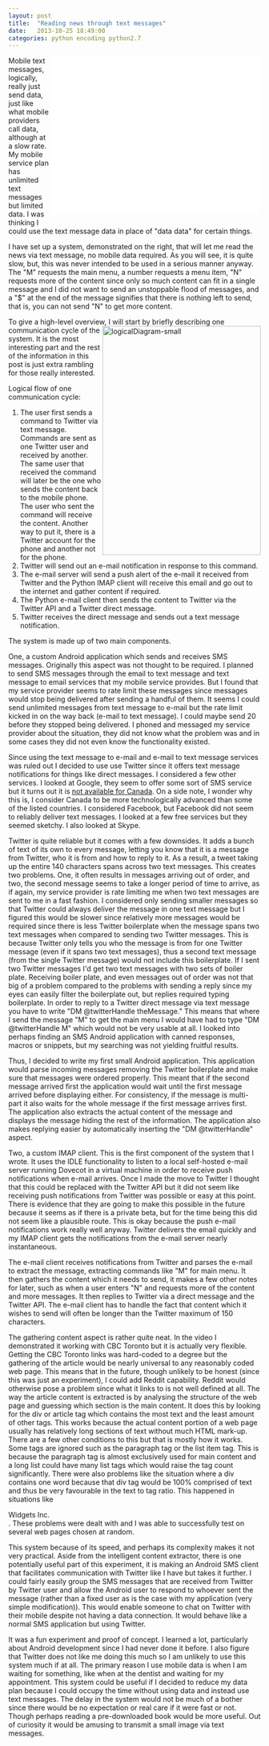 ```yaml
---
layout: post
title:  "Reading news through text messages"
date:   2013-10-25 18:49:00
categories: python encoding python2.7
---
```



<iframe style="margin-left: 2px; margin-bottom: 10px;" align="right" width="420" height="315" src="//www.youtube.com/embed/sTA4GpBo7WM" frameborder="0" allowfullscreen></iframe> Mobile text messages, logically, really just send data, just like what mobile providers call data, although at a slow rate. My mobile service plan has unlimited text messages but limited data. I was thinking I could use the text message data in place of "data data" for certain things.

I have set up a system, demonstrated on the right, that will let me read the news via text message, no mobile data required. As you will see, it is quite slow, but, this was never intended to be used in a serious manner anyway. The "M" requests the main menu, a number requests a menu item, "N" requests more of the content since only so much content can fit in a single message and I did not want to send an unstoppable flood of messages, and a "$" at the end of the message signifies that there is nothing left to send, that is, you can not send "N" to get more content. 


To give a high-level overview, I will start <a href="https://dl.dropboxusercontent.com/s/r95eeypht5gqxox/logicalDiagram.svg"><img src="https://dl.dropboxusercontent.com/s/54m2hqshq60tmzk/logicalDiagram-small.png" alt="logicalDiagram-small" width="316" height="457" align="right"/></a> by briefly describing one communication cycle of the system. It is the most interesting part and the rest of the information in this post is just extra rambling for those really interested.

Logical flow of one communication cycle:

1. The user first sends a command to Twitter via text message. Commands are sent as one Twitter user and received by another. The same user that received the command will later be the one who sends the content back to the mobile phone. The user who sent the command will receive the content. Another way to put it, there is a Twitter account for the phone and another not for the phone.
2. Twitter will send out an e-mail notification in response to this command.
3. The e-mail server will send a push alert of the e-mail it received from Twitter and the Python IMAP client will receive this email and go out to the internet and gather content if required.
4. The Python e-mail client then sends the content to Twitter via the Twitter API and a Twitter direct message.
5. Twitter receives the direct message and sends out a text message notification.

The system is made up of two main components.

One, a custom Android application which sends and receives SMS messages. Originally this aspect was not thought to be required. I planned to send SMS messages through the email to text message and text message to email services that my mobile service provides. But I found that my service provider seems to rate limit these messages since messages would stop being delivered after sending a handful of them. It seems I could send unlimited messages from text message to e-mail but the rate limit kicked in on the way back (e-mail to text message). I could maybe send 20 before they stopped being delivered. I phoned and messaged my service provider about the situation, they did not know what the problem was and in some cases they did not even know the functionality existed.

Since using the text message to e-mail and e-mail to text message services was ruled out I decided to use use Twitter since it offers text message notifications for things like direct messages. I considered a few other services. I looked at Google, they seem to offer some sort of SMS service but it turns out it is <a href="http://www.torypages.com/blog/wp-content/uploads/2013/10/googleSMS.png">not available for Canada</a>. On a side note, I wonder why this is, I consider Canada to be more technologically advanced than some of the listed countries. I considered Facebook, but Facebook did not seem to reliably deliver text messages. I looked at a few free services but they seemed sketchy. I also looked at Skype.

Twitter is quite reliable but it comes with a few downsides. It adds a bunch of text of its own to every message, letting you know that it is a message from Twitter, who it is from and how to reply to it. As a result, a tweet taking up the entire 140 characters spans across two text messages. This creates two problems. One, it often results in messages arriving out of order, and two, the second message seems to take a longer period of time to arrive, as if again, my service provider is rate limiting me when two text messages are sent to me in a fast fashion. I considered only sending smaller messages so that Twitter could always deliver the message in one text message but I figured this would be slower since relatively more messages would be required since there is less Twitter boilerplate when the message spans two text messages when compared to sending two Twitter messages. This is because Twitter only tells you who the message is from for one Twitter message (even if it spans two text messages), thus a second text message (from the single Twitter message) would not include this boilerplate. If I sent two Twitter messages I'd get two text messages with two sets of boiler plate. Receiving boiler plate, and even messages out of order was not that big of a problem compared to the problems with sending a reply since my eyes can easily filter the boilerplate out, but replies required typing boilerplate. In order to reply to a Twitter direct message via text message you have to write "DM @twitterHandle theMessage." This means that where I send the message "M" to get the main menu I would have had to type "DM @twitterHandle M" which would not be very usable at all. I looked into perhaps finding an SMS Android application with canned responses, macros or snippets, but my searching was not yielding fruitful results. 

Thus, I decided to write my first small Android application. This application would parse incoming messages removing the Twitter boilerplate and make sure that messages were ordered properly. This meant that if the second message arrived first the application would wait until the first message arrived before displaying either. For consistency, if the message is multi-part it also waits for the whole message if the first message arrives first. The application also extracts the actual content of the message and displays the message hiding the rest of the information. The application also makes replying easier by automatically inserting the "DM @twitterHandle" aspect.

Two, a custom IMAP client. This is the first component of the system that I wrote. It uses the IDLE functionality to listen to a local self-hosted e-mail server running Dovecot in a virtual machine in order to receive push notifications when e-mail arrives. Once I made the move to Twitter I thought that this could be replaced with the Twitter API but it did not seem like receiving push notifications from Twitter was possible or easy at this point. There is evidence that they are going to make this possible in the future because it seems as if there is a private beta, but for the time being this did not seem like a plausible route. This is okay because the push e-mail notifications work really well anyway. Twitter delivers the email quickly and my IMAP client gets the notifications from the e-mail server nearly instantaneous. 

The e-mail client receives notifications from Twitter and parses the e-mail to extract the message, extracting commands like "M" for main menu. It then gathers the content which it needs to send, it makes a few other notes for later, such as when a user enters "N" and requests more of the content and more messages. It then replies to Twitter via a direct message and the Twitter API. The e-mail client has to handle the fact that content which it wishes to send will often be longer than the Twitter maximum of 150 characters.

The gathering content aspect is rather quite neat. In the video I demonstrated it working with CBC Toronto but it is actually very flexible. Getting the CBC Toronto links was hard-coded to a degree but the gathering of the article would be nearly universal to any reasonably coded web page. This means that in the future, though unlikely to be honest (since this was just an experiment), I could add Reddit capability. Reddit would otherwise pose a problem since what it links to is not well defined at all. The way the article content is extracted is by analysing the structure of the web page and guessing which section is the main content. It does this by looking for the div or article tag which contains the most text and the least amount of other tags. This works because the actual content portion of a web page usually has relatively long sections of text without much HTML mark-up. There are a few other conditions to this but that is mostly how it works. Some tags are ignored such as the paragraph tag or the list item tag. This is because the paragraph tag is almost exclusively used for main content and a long list could have many list tags which would raise the tag count significantly. There were also problems like the situation where a div contains one word because that div tag would be 100% comprised of text and thus be very favourable in the text to tag ratio. This happened in situations like <div id='companyLogo'>Widgets Inc.</div>. These problems were dealt with and I was able to successfully test on several web pages chosen at random.

This system because of its speed, and perhaps its complexity makes it not very practical. Aside from the intelligent content extractor, there is one potentially useful part of this experiment, it is making an Android SMS client that facilitates communication with Twitter like I have but takes it further. I could fairly easily group the SMS messages that are received from Twitter by Twitter user and allow the Android user to respond to whoever sent the message (rather than a fixed user as is the case with my application (very simple modification)). This would enable someone to chat on Twitter with their mobile despite not having a data connection. It would behave like a normal SMS application but using Twitter.

It was a fun experiment and proof of concept. I learned a lot, particularly about Android development since I had never done it before. I also figure that Twitter does not like me doing this much so I am unlikely to use this system much if at all. The primary reason I use mobile data is when I am waiting for something, like when at the dentist and waiting for my appointment. This system could be useful if I decided to reduce my data plan because I could occupy the time without using data and instead use text messages. The delay in the system would not be much of a bother since there would be no expectation or real care if it were fast or not. Though perhaps reading a pre-downloaded book would be more useful. Out of curiosity it would be amusing to transmit a small image via text messages.

